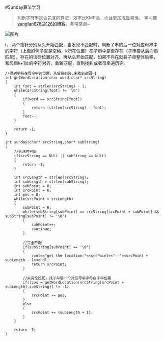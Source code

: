 #Sunday算法学习
>判断字符串是否包含的算法，效率比KMP高，而且更加浅显易懂。
>学习自[yangfan876@126的博客](http://blog.163.com/yangfan876@126/blog/static/80612456201342205056344/)。非常感谢~

![图片](http://img.blog.csdn.net/20160421233419706)

i，j两个指针分别从头开始匹配，当发现不匹配时，判断子串的后一位对应母串中的字符（上面的例子就是空格，k所在位置）在子串中是否存在（子串要从后向前匹配）。存在的话两位置对齐，再从头开始匹配，如果不存在就将子串整体后移，和母串k+1处的字符对齐，重新匹配，直到找到或者母串遍历完。

```
//得到字符在母串中的位置，从后往前算,未找到返回-1
int getWordLocation(char word,char* srcString)
{
	int foot = strlen(srcString) - 1;
	while(srcString[foot] != '\0')
	{
		if(word == srcString[foot])
		{
			return (strlen(srcString) - foot);
		}
		foot--;
	}

	return -1;
}

int sunday(char* srcString,char* subString)
{
	//合法性判断
	if(srcString == NULL || subString == NULL)
	{
		return -1;
	}

	int srcLength = strlen(srcString);
	int subLength = strlen(subString);
	int subPoint = 0;
	int srcPoint = 0;
	int pos = 0;
	while(srcPoint < srcLength)
	{
		subPoint = 0;
		while(subString[subPoint] == srcString[srcPoint + subPoint] && subString[subPoint] != '\0')
		{
			subPoint++;
			continue;
		}

		//完全匹配
		if(subString[subPoint] == '\0')
		{
			cout<<"get the location:"<<srcPoint<<"--"<<srcPoint + subLength - 1<<endl;
			return srcPoint;
		}

		//未完全匹配，找子串后一个对应母串字母在子串位置
		if((pos = getWordLocation(srcString[srcPoint + subLength],subString)) != -1)
		{
			srcPoint += pos;
		}
		else
		{
			srcPoint += (subLength + 1);
		}
	}

	return -1;
}
```